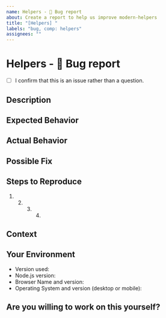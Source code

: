 ```yaml
---
name: Helpers - 🐞 Bug report
about: Create a report to help us improve modern-helpers
title: "[Helpers] "
labels: "bug, comp: helpers"
assignees: ""
---
```


<!--- Provide a general summary of the issue in the Title above -->

# Helpers - 🐞 Bug report

<!-- Please confirm you will submit an issue. -->
<!-- (Update "[ ]" to "[x]" to check a box) -->

- [ ] I confirm that this is an issue rather than a question.

<!-- Please ask questions via a "🗣 General discussion" issue. -->

## Description

<!--- ✍️ edit: Provide a more detailed introduction to the issue itself, and why you consider it to be a bug -->

## Expected Behavior

<!--- ✍️ Tell us what should happen -->

## Actual Behavior

<!--- ✍️ Tell us what happens instead -->

## Possible Fix

<!--- ✍️ Not obligatory, but suggest a fix or reason for the bug -->

## Steps to Reproduce

<!--- ✍️ Provide a link to a live example, or an unambiguous set of steps to -->
<!--- reproduce this bug. Include code to reproduce, if relevant -->

1. 2. 3. 4.

## Context

<!--- ✍️ How has this bug affected you? What were you trying to accomplish? -->

## Your Environment

<!--- ✍️ Include as many relevant details about the environment you experienced the bug in -->

- Version used:
- Node.js version:
- Browser Name and version:
- Operating System and version (desktop or mobile):

## Are you willing to work on this yourself?

<!--- ✍️ Yes? Maybe? Great! How could we help? What would you need to know? -->
